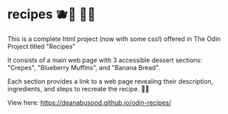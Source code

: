 # recipes 🫐🧁 🍌🍞
This is a complete html project (now with some css!) offered in The Odin Project titled "Recipes"

It consists of a main web page with 3 accessible dessert sections: "Crepes", "Blueberry Muffins", and "Banana Bread".

Each section provides a link to a web page revealing their description, ingredients, and steps to recreate the recipe. 🧑‍🍳

View here: https://deanabusood.github.io/odin-recipes/
